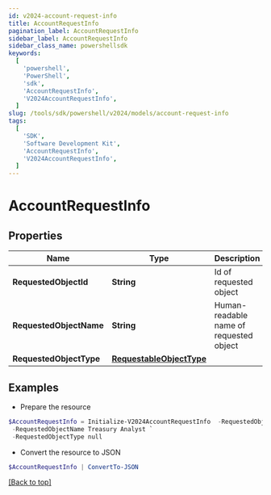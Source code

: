 ```yaml
---
id: v2024-account-request-info
title: AccountRequestInfo
pagination_label: AccountRequestInfo
sidebar_label: AccountRequestInfo
sidebar_class_name: powershellsdk
keywords:
  [
    'powershell',
    'PowerShell',
    'sdk',
    'AccountRequestInfo',
    'V2024AccountRequestInfo',
  ]
slug: /tools/sdk/powershell/v2024/models/account-request-info
tags:
  [
    'SDK',
    'Software Development Kit',
    'AccountRequestInfo',
    'V2024AccountRequestInfo',
  ]
---
```


# AccountRequestInfo

## Properties

| Name | Type | Description | Notes |
| --- | --- | --- | --- |
| **RequestedObjectId** | **String** | Id of requested object | [optional] |
| **RequestedObjectName** | **String** | Human-readable name of requested object | [optional] |
| **RequestedObjectType** | [**RequestableObjectType**](requestable-object-type) |  | [optional] |

## Examples

- Prepare the resource

```powershell
$AccountRequestInfo = Initialize-V2024AccountRequestInfo  -RequestedObjectId 2c91808563ef85690164001c31140c0c `
 -RequestedObjectName Treasury Analyst `
 -RequestedObjectType null
```

- Convert the resource to JSON

```powershell
$AccountRequestInfo | ConvertTo-JSON
```

[[Back to top]](#)
